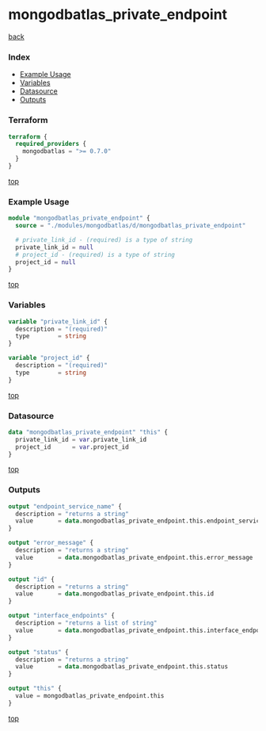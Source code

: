 # mongodbatlas_private_endpoint

[back](../mongodbatlas.md)

### Index

- [Example Usage](#example-usage)
- [Variables](#variables)
- [Datasource](#datasource)
- [Outputs](#outputs)

### Terraform

```terraform
terraform {
  required_providers {
    mongodbatlas = ">= 0.7.0"
  }
}
```

[top](#index)

### Example Usage

```terraform
module "mongodbatlas_private_endpoint" {
  source = "./modules/mongodbatlas/d/mongodbatlas_private_endpoint"

  # private_link_id - (required) is a type of string
  private_link_id = null
  # project_id - (required) is a type of string
  project_id = null
}
```

[top](#index)

### Variables

```terraform
variable "private_link_id" {
  description = "(required)"
  type        = string
}

variable "project_id" {
  description = "(required)"
  type        = string
}
```

[top](#index)

### Datasource

```terraform
data "mongodbatlas_private_endpoint" "this" {
  private_link_id = var.private_link_id
  project_id      = var.project_id
}
```

[top](#index)

### Outputs

```terraform
output "endpoint_service_name" {
  description = "returns a string"
  value       = data.mongodbatlas_private_endpoint.this.endpoint_service_name
}

output "error_message" {
  description = "returns a string"
  value       = data.mongodbatlas_private_endpoint.this.error_message
}

output "id" {
  description = "returns a string"
  value       = data.mongodbatlas_private_endpoint.this.id
}

output "interface_endpoints" {
  description = "returns a list of string"
  value       = data.mongodbatlas_private_endpoint.this.interface_endpoints
}

output "status" {
  description = "returns a string"
  value       = data.mongodbatlas_private_endpoint.this.status
}

output "this" {
  value = mongodbatlas_private_endpoint.this
}
```

[top](#index)